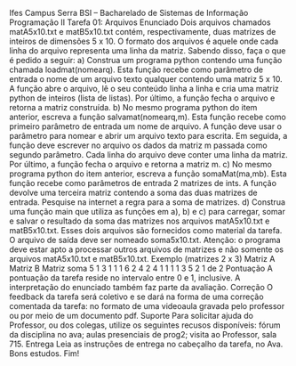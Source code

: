Ifes Campus Serra
BSI – Bacharelado de Sistemas de Informação
Programação II
Tarefa 01: Arquivos
Enunciado
Dois arquivos chamados matA5x10.txt e matB5x10.txt contém, respectivamente, duas
matrizes de inteiros de dimensões 5 x 10. O formato dos arquivos é aquele onde cada
linha do arquivo representa uma linha da matriz. Sabendo disso, faça o que é pedido a
seguir:
a) Construa um programa python contendo uma função chamada loadmat(nomearq). Esta
função recebe como parâmetro de entrada o nome de um arquivo texto qualquer
contendo uma matriz 5 x 10. A função abre o arquivo, lê o seu conteúdo linha a linha e
cria uma matriz python de inteiros (lista de listas). Por último, a função fecha o arquivo e
retorna a matriz construída.
b) No mesmo programa python do item anterior, escreva a função salvamat(nomearq,m).
Esta função recebe como primeiro parâmetro de entrada um nome de arquivo. A função
deve usar o parâmetro para nomear e abrir um arquivo texto para escrita. Em seguida, a
função deve escrever no arquivo os dados da matriz m passada como segundo
parâmetro. Cada linha do arquivo deve conter uma linha da matriz. Por último, a função
fecha o arquivo e retorna a matriz m.
c) No mesmo programa python do item anterior, escreva a função somaMat(ma,mb). Esta
função recebe como parâmetros de entrada 2 matrizes de ints. A função devolve uma
terceira matriz contendo a soma das duas matrizes de entrada. Pesquise na internet a
regra para a soma de matrizes.
d) Construa uma função main que utiliza as funções em a), b) e c) para carregar, somar e
salvar o resultado da soma das matrizes nos arquivos matA5x10.txt e matB5x10.txt.
Esses dois arquivos são fornecidos como material da tarefa.
O arquivo de saída deve ser nomeado soma5x10.txt.
Atenção: o programa deve estar apto a processar outros arquivos de matrizes e não
somente os arquivos matA5x10.txt e matB5x10.txt.
Exemplo (matrizes 2 x 3)
Matriz A Matriz B Matriz soma
5 1 3 1 1 1 6 2 4
2 4 1 1 1 1 3 5 2
1 de 2
Pontuação
A pontuação da tarefa reside no intervalo entre 0 e 1, inclusive. A interpretação do
enunciado também faz parte da avaliação.
Correção
O feedback da tarefa será coletivo e se dará na forma de uma correção comentada da
tarefa: no formato de uma videoaula gravada pelo professor ou por meio de um
documento pdf.
Suporte
Para solicitar ajuda do Professor, ou dos colegas, utilize os seguintes recusos disponíveis:
fórum da disciplina no ava; aulas presenciais de prog2; visita ao Professor, sala 715.
Entrega
Leia as instruções de entrega no cabeçalho da tarefa, no Ava.
Bons estudos. Fim!